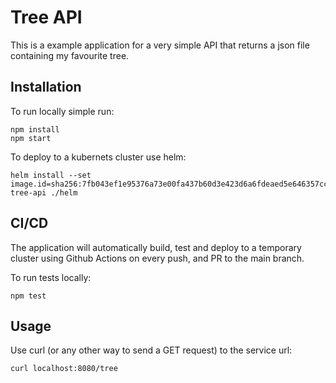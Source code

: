 # Tree API

This is a example application for a very simple API that returns a json file containing my favourite tree.

## Installation

To run locally simple run:

```
npm install
npm start
```

To deploy to a kubernets cluster use helm:

```
helm install --set image.id=sha256:7fb043ef1e95376a73e00fa437b60d3e423d6a6fdeaed5e646357cc68ff88236 tree-api ./helm
```

## CI/CD

The application will automatically build, test and deploy to a temporary cluster using Github Actions on every push, and PR to the main branch.

To run tests locally:
```
npm test
```

## Usage

Use curl (or any other way to send a GET request) to the service url:

```
curl localhost:8080/tree
```